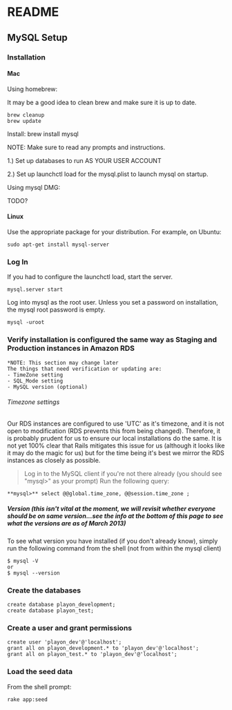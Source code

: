 # README

## MySQL Setup

### Installation

#### Mac

Using homebrew:

It may be a good idea to clean brew and make sure it is up to date.

    brew cleanup
    brew update

Install:
    brew install mysql

NOTE: Make sure to read any prompts and instructions.

1.) Set up databases to run AS YOUR USER ACCOUNT

2.) Set up launchctl load for the mysql.plist to launch mysql on startup.

Using mysql DMG:

 TODO?

#### Linux

Use the appropriate package for your distribution.
For example, on Ubuntu:

    sudo apt-get install mysql-server

### Log In
If you had to configure the launchctl load, start the server.

    mysql.server start

Log into mysql as the root user. Unless you set a password on
installation, the mysql root password is empty.

    mysql -uroot

### Verify installation is configured the same way as Staging and Production instances in Amazon RDS
	*NOTE: This section may change later
	The things that need verification or updating are:
	- TimeZone setting
	- SQL_Mode setting
	- MySQL version (optional)

###### *Timezone settings*
Our RDS instances are configured to use 'UTC' as it's timezone, and it is not open to modification (RDS prevents this from being changed).  Therefore, it
is probably prudent for us to ensure our local installations do the same.  It is not yet 100% clear that Rails mitigates this issue for us (although it looks like it may do the magic for us)
but for the time being it's best we mirror the RDS instances as closely as possible.

>	Log in to the MySQL client if you're not there already (you should see "mysql>" as your prompt)
>	Run the following query:
	
	**mysql>** select @@global.time_zone, @@session.time_zone ;

##### Version (this isn't vital at the moment, we will revisit whether everyone should be on same version...see the info at the bottom of this page to see what the versions are as of March 2013)
To see what version you have installed (if you don't already know), simply run the following command from the shell (not from within the mysql client)

	$ mysql -V
	or
	$ mysql --version



### Create the databases

    create database playon_development;
    create database playon_test;

### Create a user and grant permissions

    create user 'playon_dev'@'localhost';
    grant all on playon_development.* to 'playon_dev'@'localhost';
    grant all on playon_test.* to 'playon_dev'@'localhost';

### Load the seed data

From the shell prompt:

    rake app:seed